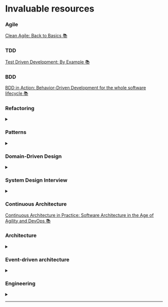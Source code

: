 # Invaluable resources

### Agile
[Clean Agile: Back to Basics 📚][cleanAgileBook]

### TDD
[Test Driven Development: By Example 📚][tddBook]

### BDD
[BDD in Action: Behavior-Driven Development for the whole software lifecycle 📚][bddInActionBook]

### Refactoring

<details>
 <summary></summary>

<!--START_SECTION:activity--> 

[Refactoring to Patterns 📚][refactoringToPatternsBook]\
[Refactoring: Improving the Design of Existing Code 📚][refactoringBook] 

<!--END_SECTION:activity-->

</details>

### Patterns

<details>
 <summary></summary>

<!--START_SECTION:activity--> 

[Design Patterns: Elements of Reusable Object-Oriented Software 📚][designPatternsBook]\
[Patterns of Enterprise Application Architecture 📚][patternsOfEnterpriseApplicationArchitectureBook]\
[Implementation Patterns 📚][implementationPatternsBook]
 
<!--END_SECTION:activity-->

</details>

### Domain-Driven Design

<details>
 <summary></summary>

<!--START_SECTION:activity--> 

[Domain-Driven Design: Tackling Complexity in the Heart of Software 📚][dddBook]\
[Implementing Domain-driven Design 📚][implementingDomainDrivenDesignBook]

<!--END_SECTION:activity-->

</details>

### System Design Interview

<details>
 <summary></summary>

<!--START_SECTION:activity--> 

[System Design Interview – An insider's guide 📚][systemDesignInterviewBookVolumeOne]\
[System Design Interview – An Insider's Guide: Volume 2 📚][systemDesignInterviewBookVolumeTwo]\
[Machine Learning System Design Interview 📚][machineLearningSystemDesignInterviewBook]
 
<!--END_SECTION:activity-->

</details>

### Continuous Architecture
[Continuous Architecture in Practice: Software Architecture in the Age of Agility and DevOps 📚][continuousArchitectureInPracticeBook]

### Architecture

<details>
 <summary></summary>

<!--START_SECTION:activity--> 
[Clean Architecture: A Craftsman’s Guide to Software Structure and Design 📚][cleanArchitectureACraftsmansGuideToSoftwareStructureAndDesignBook]\
[Fundamentals of Software Architecture 📚][fundamentalsOfSoftwareArchitectureBook]\
[Software Architecture in Practice, Third Edition 📚][softwareArchitectureInPracticeBook]\
[Software Architecture: From Fundamentals to the Hard Parts][softwareArchitectureFromFundamentalsToTheHardPartsJournalPost]\
[Debugging Architects][debuggingArchitectsBlogArticle]\
[The Software Architect Elevator 📚][theSoftwareArchitectElevatorBook]\
[Building Evolutionary Architectures: Support Constant Change 📚][buildingEvolutionaryArchitecturesSupportConstantChangeBook]\
[Software Architecture: The Hard Parts 📚][softwareArchitectureTheHardPartsBook]

<!--END_SECTION:activity-->

</details>

### Event-driven architecture

<details>
 <summary></summary>

<!--START_SECTION:activity--> 

[Building Event-Driven Microservice 📚][buildingEventDrivenMicroserviceBook]
 
<!--END_SECTION:activity-->

</details>

### Engineering

<details>
 <summary></summary>

<!--START_SECTION:activity--> 

[Software Engineering at Google 📚][softwareEngineeringAtGoogleBook]\
[Modern Software Engineering: Doing What Works to Build Better Software Faster 📚][modernSoftwareEngineeringDoingWhatWorksToBuildBetterSoftwareFasterBook]
 
<!--END_SECTION:activity-->

</details>

-------------------------------------------------------------------------------- 

[cleanAgileBook]: https://lnkd.in/dTNr6577
[tddBook]: https://lnkd.in/dFe2wjuZ
[refactoringToPatternsBook]: https://lnkd.in/drqSEqgc
[refactoringBook]: https://lnkd.in/dcV_-Y5E
[designPatternsBook]: https://lnkd.in/dgRwD7V8
[dddBook]: https://t.co/TafLmskc2Z
[systemDesignInterviewBookVolumeOne]: https://lnkd.in/dpCzHe6p
[systemDesignInterviewBookVolumeTwo]: https://lnkd.in/dcS3KdeB
[continuousArchitectureInPracticeBook]: https://lnkd.in/eCiJx8pd
[softwareArchitectureFromFundamentalsToTheHardPartsJournalPost]: https://techleadjournal.dev/episodes/120/
[debuggingArchitectsBlogArticle]: https://architectelevator.com/transformation/debugging-architect
[bddInActionBook]: https://www.oreilly.com/library/view/bdd-in-action/9781617291654
[softwareEngineeringAtGoogleBook]: https://www.oreilly.com/library/view/software-engineering-at/9781492082781
[patternsOfEnterpriseApplicationArchitectureBook]: https://www.martinfowler.com/books/eaa.html
[theSoftwareArchitectElevatorBook]: https://www.oreilly.com/library/view/the-software-architect/9781492077534
[implementationPatternsBook]: https://www.oreilly.com/library/view/implementation-patterns/9780321413093
[machineLearningSystemDesignInterviewBook]: https://www.amazon.de/Machine-Learning-System-Design-Interview/dp/1736049127
[buildingEventDrivenMicroserviceBook]: https://www.oreilly.com/library/view/building-event-driven-microservices/9781492057888/
[buildingEvolutionaryArchitecturesSupportConstantChangeBook]: https://www.thoughtworks.com/en-gb/insights/books/building-evolutionary-architectures
[implementingDomainDrivenDesignBook]: https://www.oreilly.com/library/view/implementing-domain-driven-design/9780133039900/
[fundamentalsOfSoftwareArchitectureBook]: https://www.oreilly.com/library/view/fundamentals-of-software/9781492043447/
[softwareArchitectureInPracticeBook]: https://www.oreilly.com/library/view/software-architecture-in/9780132942799/
[softwareArchitectureTheHardPartsBook]: https://www.oreilly.com/library/view/software-architecture-the/9781492086888/
[cleanArchitectureACraftsmansGuideToSoftwareStructureAndDesignBook]: https://www.oreilly.com/library/view/clean-architecture-a/9780134494272/
[modernSoftwareEngineeringDoingWhatWorksToBuildBetterSoftwareFasterBook]: https://www.oreilly.com/library/view/modern-software-engineering/9780137314942/
